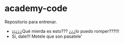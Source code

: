 ﻿# academy-code

Repositorio para entrenar. 

 - ¡¡¡¿¿¿Qué mierda es esto??? ¿¿¿lo puedo romper???!!!   
 - Sí, dale!!! Metele que son pasatele'
